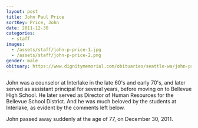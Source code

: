 ```yaml
---
layout: post
title: John Paul Price
sortKey: Price, John
date: 2011-12-30
categories:
  - staff
images:
  - /assets/staff/john-p-price-1.jpg
  - /assets/staff/john-p-price-2.png
gender: male
obituary: https://www.dignitymemorial.com/obituaries/seattle-wa/john-price-4946483
---
```

John was a counselor at Interlake in the late 60's and early 70's, and later served as assistant principal for several years, before moving on to Bellevue High School. He later served as Director of Human Resources for the Bellevue School District. And he was much beloved by the students at Interlake, as evident by the comments left below.

John passed away suddenly at the age of 77, on December 30, 2011.